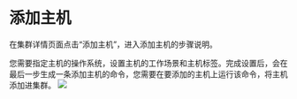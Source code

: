 # 添加主机

在集群详情页面点击“添加主机”，进入添加主机的步骤说明。

您需要指定主机的操作系统，设置主机的工作场景和主机标签。完成设置后，会在最后一步生成一条添加主机的命令，您需要在要添加的主机上运行该命令，将主机添加进集群。
![](http://881471b33d4f9.cdn.sohucs.com/q_mini/newproject6.jpg)


